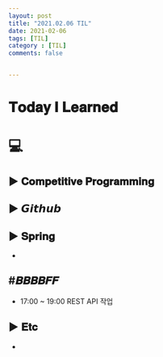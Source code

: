 ```yaml
---
layout: post
title: "2021.02.06 TIL"
date: 2021-02-06
tags: [TIL]
category : [TIL]
comments: false


---
```


# 𝐓𝐨𝐝𝐚𝐲 𝐈 𝐋𝐞𝐚𝐫𝐧𝐞𝐝

# 💻  

## ▶ 𝐂𝐨𝐦𝐩𝐞𝐭𝐢𝐭𝐢𝐯𝐞 𝐏𝐫𝐨𝐠𝐫𝐚𝐦𝐦𝐢𝐧𝐠



## ▶ 𝙂𝙞𝙩𝙝𝙪𝙗

## ▶ 𝐒𝐩𝐫𝐢𝐧𝐠

- 

  


## #𝑩𝑩𝑩𝑩𝑭𝑭

- 17:00 ~ 19:00 REST API 작업

  

## ▶ 𝐄𝐭𝐜

- 

  